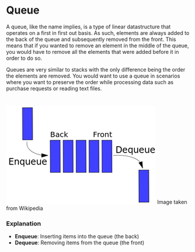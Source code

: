 # Queue
A queue, like the name implies, is a type of linear datastructure that operates on a first in first out basis. As such, elements are always added to the back of the queue and subsequently removed from the front. This means that if you wanted to remove an element in the middle of the queue, you would have to remove all the elements that were added before it in order to do so. 

Queues are very similar to stacks with the only difference being the order the elements are removed. You would want to use a queue in scenarios where you want to preserve the order while processing data such as purchase requests or reading text files. 
#

![Queue](Queue.png)
Image taken from Wikipedia

### Explanation
- **Enqueue**: Inserting items into the queue (the back)
- **Dequeue**: Removing items from the queue (the front)

